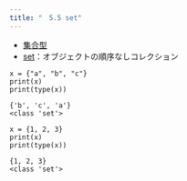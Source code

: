 ```yaml
---
title: "　5.5 set"
---
```


* [集合型](https://docs.python.org/ja/3/library/stdtypes.html#set-types-set-frozenset)
* [set](https://docs.python.org/ja/3/library/stdtypes.html#set)：オブジェクトの順序なしコレクション

```python:サンプルコード
x = {"a", "b", "c"}
print(x)
print(type(x))
```

```text:実行結果
{'b', 'c', 'a'}
<class 'set'>
```

```python:サンプルコード
x = {1, 2, 3}
print(x)
print(type(x))
```

```text:実行結果
{1, 2, 3}
<class 'set'>
```